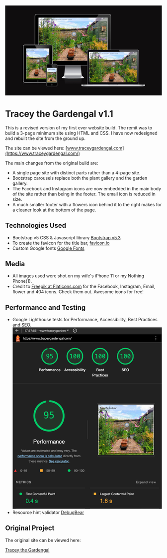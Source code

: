 ﻿![](assets/img/amiresonsive.jpeg)

# Tracey the Gardengal v1.1

This is a revised version of my first ever website build. The remit was to build a 3-page minimum site using HTML and CSS. I have now redesigned and rebuilt the site from the ground up. 

The site can be viewed here: [www.traceygardengal.com](https://www.traceygardengal.com/)

The main changes from the original build are:

- A single page site with distinct parts rather than a 4-page site.
- Bootstrap carousels replace both the plant gallery and the garden gallery.
- The Facebook and Instagram icons are now embedded in the main body of the site rather than being in the footer. The email icon is reduced in size.
- A much smaller footer with a flowers icon behind it to the right makes for a cleaner look at the bottom of the page.

## Technologies Used

- Bootstrap v5 CSS & Javascript library [Bootstrap v5.3](https://getbootstrap.com/)
- To create the favicon for the title bar, [favicon.io](https://favicon.io/favicon-generator/)
- Custom Google fonts [Google Fonts](https://fonts.google.com/)

## Media

- All images used were shot on my wife's iPhone 11 or my Nothing Phone(1).
- Credit to [Freepik at Flaticons.com](https://www.flaticon.com) for the Facebook, Instagram, Email, flower and 404 icons. Check them out. Awesome icons for free!

## Performance and Testing

- Google Lighthouse tests for Performance, Accessibility, Best Practices and SEO.
![](assets/img/google_lighthouse0324.png)
- Resource hint validator [DebugBear](https://www.debugbear.com/resource-hint-validator)
## Original Project

The original site can be viewed here:

[Tracey the Gardengal](https://github.com/thespamster/the-lady-gardener.git)



